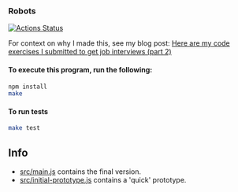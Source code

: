 
### Robots

[![Actions Status](https://github.com/umaar/robots/workflows/Node%20CI/badge.svg)](https://github.com/umaar/robots/actions)

For context on why I made this, see my blog post: [Here are my code exercises I submitted to get job interviews (part 2)](https://umaar.com/blog/my-code-exercise-submissions-part-2/)

#### To execute this program, run the following:

```sh
npm install
make
```

#### To run tests

```sh
make test
```

## Info

* [src/main.js](https://github.com/umaar/robots/blob/master/src/main.js) contains the final version.
* [src/initial-prototype.js](https://github.com/umaar/robots/blob/master/src/initial-prototype.js) contains a 'quick' prototype.


